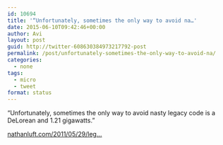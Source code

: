 ```yaml
---
id: 10694
title: '“Unfortunately, sometimes the only way to avoid na…'
date: 2015-06-10T09:42:46+00:00
author: Avi
layout: post
guid: http://twitter-608630384973217792-post
permalink: /post/unfortunately-sometimes-the-only-way-to-avoid-na/
categories:
  - none
tags:
  - micro
  - tweet
format: status
---
```

“Unfortunately, sometimes the only way to avoid nasty legacy code is a DeLorean and 1.21 gigawatts.”

[nathanluft.com/2011/05/29/leg…](http://nathanluft.com/2011/05/29/legacy-code/)